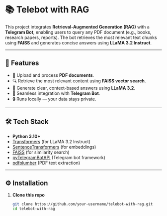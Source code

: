 # 📚 Telebot with RAG  

This project integrates **Retrieval-Augmented Generation (RAG)** with a **Telegram Bot**, enabling users to query any PDF document (e.g., books, research papers, reports). The bot retrieves the most relevant text chunks using **FAISS** and generates concise answers using **LLaMA 3.2 Instruct**.

---

## 🚀 Features
- 📖 Upload and process **PDF documents**.  
- 🔍 Retrieve the most relevant content using **FAISS vector search**.  
- 🧠 Generate clear, context-based answers using **LLaMA 3.2**.  
- 🤖 Seamless integration with **Telegram Bot**.  
- 🔒 Runs locally — your data stays private.  

---

## 🛠️ Tech Stack
- **Python 3.10+**
- [Transformers](https://huggingface.co/docs/transformers) (for LLaMA 3.2 Instruct)  
- [SentenceTransformers](https://www.sbert.net/) (for embeddings)  
- [FAISS](https://faiss.ai/) (for similarity search)  
- [pyTelegramBotAPI](https://github.com/eternnoir/pyTelegramBotAPI) (Telegram bot framework)  
- [pdfplumber](https://github.com/jsvine/pdfplumber) (PDF text extraction)  

---

## ⚙️ Installation  

1. **Clone this repo**  
   ```bash
   git clone https://github.com/your-username/telebot-with-rag.git
   cd telebot-with-rag
